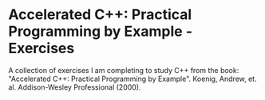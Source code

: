 # Accelerated C++: Practical Programming by Example - Exercises
A collection of exercises I am completing to study C++ from the book: "Accelerated C++: Practical Programming by Example". Koenig, Andrew, et. al. Addison-Wesley Professional (2000).
